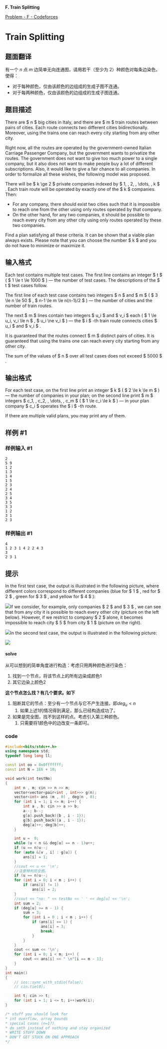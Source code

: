 **F. Train Splitting**

[Problem - F - Codeforces](https://codeforces.com/contest/1776/problem/F)

# Train Splitting

## 题面翻译

有一个 $n$ 点 $m$ 边简单无向连通图，请用若干（至少为 $2$）种颜色对每条边染色，使得：

- 对于每种颜色，仅由该颜色的边组成的生成子图不连通。
- 对于每两种颜色，仅由该颜色的边组成的生成子图连通。

## 题目描述

There are $ n $ big cities in Italy, and there are $ m $ train routes between pairs of cities. Each route connects two different cities bidirectionally. Moreover, using the trains one can reach every city starting from any other city.

Right now, all the routes are operated by the government-owned Italian Carriage Passenger Company, but the government wants to privatize the routes. The government does not want to give too much power to a single company, but it also does not want to make people buy a lot of different subscriptions. Also, it would like to give a fair chance to all companies. In order to formalize all these wishes, the following model was proposed.

There will be $ k \ge 2 $ private companies indexed by $ 1, \, 2, \, \dots, \, k $ . Each train route will be operated by exactly one of the $ k $ companies. Then:

- For any company, there should exist two cities such that it is impossible to reach one from the other using only routes operated by that company.
- On the other hand, for any two companies, it should be possible to reach every city from any other city using only routes operated by these two companies.

Find a plan satisfying all these criteria. It can be shown that a viable plan always exists. Please note that you can choose the number $ k $ and you do not have to minimize or maximize it.

## 输入格式

Each test contains multiple test cases. The first line contains an integer $ t $ ( $ 1 \le t \le 1000 $ ) — the number of test cases. The descriptions of the $ t $ test cases follow.

The first line of each test case contains two integers $ n $ and $ m $ ( $ 3 \le n \le 50 $ , $ n-1 \le m \le n(n-1)/2 $ ) — the number of cities and the number of train routes.

The next $ m $ lines contain two integers $ u_i $ and $ v_i $ each ( $ 1 \le u_i, v_i \le n $ , $ u_i \ne v_i $ ) — the $ i $ -th train route connects cities $ u_i $ and $ v_i $ .

It is guaranteed that the routes connect $ m $ distinct pairs of cities. It is guaranteed that using the trains one can reach every city starting from any other city.

The sum of the values of $ n $ over all test cases does not exceed $ 5000 $ .

## 输出格式

For each test case, on the first line print an integer $ k $ ( $ 2 \le k \le m $ ) — the number of companies in your plan; on the second line print $ m $ integers $ c_1, \, c_2, \, \dots, \, c_m $ ( $ 1 \le c_i \le k $ ) — in your plan company $ c_i $ operates the $ i $ -th route.

If there are multiple valid plans, you may print any of them.

## 样例 #1

### 样例输入 #1

```
2
5 9
1 2
1 3
1 4
1 5
2 3
2 4
2 5
3 4
3 5
3 3
1 2
3 1
2 3
```

### 样例输出 #1

```
4
1 2 3 1 4 2 2 4 3
3
2 3 1
```

## 提示

In the first test case, the output is illustrated in the following picture, where different colors correspond to different companies (blue for $ 1 $ , red for $ 2 $ , green for $ 3 $ , and yellow for $ 4 $ ):

 ![](https://cdn.luogu.com.cn/upload/vjudge_pic/CF1776F/1eaddc7b0f6d2a4f1f27940fa94f2aacb1f5a325.png)If we consider, for example, only companies $ 2 $ and $ 3 $ , we can see that from any city it is possible to reach every other city (picture on the left below). However, if we restrict to company $ 2 $ alone, it becomes impossible to reach city $ 5 $ from city $ 1 $ (picture on the right).

 ![](https://cdn.luogu.com.cn/upload/vjudge_pic/CF1776F/31ecc8efdc21984e9ee7dfce5c89335fe0b0fc8e.png)In the second test case, the output is illustrated in the following picture:

 ![](https://cdn.luogu.com.cn/upload/vjudge_pic/CF1776F/168f9819a179018b8d7faca3d4c3b94ba0dba5d9.png)



#### solve

从可以想到的简单角度进行构造：考虑只用两种颜色进行染色：

1. 找到一个节点，将该节点上的所有边染成颜色1
2. 其它边染上颜色2

**这个节点怎么找？有几个要求。如下**

1. 阻断其它的节点：至少有一个节点与它不产生连接。即$deg_{u} < n$
   1. 如果上述1的情况得到满足，那么已经构造成功了。
2. 如果是完全图，找不到这样的点。考虑引入第三种颜色。
   1. 只需要将1颜色中的边改变一条即可。

### code

```cpp
#include<bits/stdc++.h>
using namespace std;
typedef long long ll;

const int oo = 0x0fffffff;
const int N = 1E6 + 10;

void work(int testNo)
{
	int n , m; cin >> n >> m;
	vector<vector<pair<int , int>>> g(n);
	vector<int> ans (m , 0) , deg(n , 0);
	for (int i = 1; i <= m; i++) {
		int a , b; cin >> a >> b;
		a--; b--;
		g[a].push_back({b , i - 1});
		g[b].push_back({a , i - 1});
		deg[a]++; deg[b]++;
	}

	int u =  0;
	while (u < n && deg[u] == n - 1)u++;
	if (u == n)u--;
	for (auto &[v , i] : g[u]) {
		ans[i] = 1;
	}
	//cout << u << '\n';
    //注意特判完全图。
	if (u == n)u--;
	for (int i = 0; i < m ; i++) {
		if (ans[i] != 1)
			ans[i] = 2;
	}
	//cout << "no: " << testNo << ' ' << deg[u] << '\n';
	int sum = 2;
	if (deg[u] >= n - 1) {
		sum = 3;
		for (int i = 0 ; i < m ; i++) {
			if (ans[i] == 1) {
				ans[i] = 3;
				break;
			}
		}
	}
	cout << sum << '\n';
	for (int i = 0; i < m; i++) {
		cout << ans[i] << " \n"[i == m - 1];
	}
}
int main()
{
	// ios::sync_with_stdio(false);
	// cin.tie(0);

	int t; cin >> t;
	for (int i = 1; i <= t; i++)work(i);
}

/* stuff you should look for
* int overflow, array bounds
* special cases (n=1?)
* do smth instead of nothing and stay organized
* WRITE STUFF DOWN
* DON'T GET STUCK ON ONE APPROACH
*/

```



